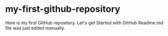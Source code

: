 # my-first-github-repository
Here is my first GitHub repository. Let's get Started with GitHub
Readme.md file was just edited manually.  
